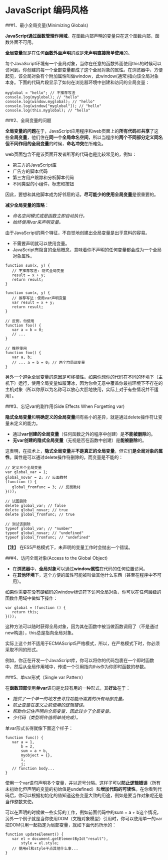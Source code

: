 
JavaScript 编码风格
=========

###1、最小全局变量(Minimizing Globals)

**JavaScript通过函数管理作用域**。在函数内部声明的变量只在这个函数内部，函数外面不可用。

**全局变量**就是在任何**函数外面声明**的或是**未声明直接简单使用**的。

每个JavaScript环境有一个全局对象，当你在任意的函数外面使用this的时候可以访问到。你创建的每一个全部变量都成了这个全局对象的属性。在浏览器中，方便起见，该全局对象有个附加属性叫做window，此window(通常)指向该全局对象本身。下面的代码片段显示了如何在浏览器环境中创建和访问的全局变量：
```javacript
myglobal = "hello"; // 不推荐写法
console.log(myglobal); // "hello"
console.log(window.myglobal); // "hello"
console.log(window["myglobal"]); // "hello"
console.log(this.myglobal); // "hello"
``` 

###2、全局变量的问题

**全局变量的问题**在于，JavaScript应用程序和web页面上的**所有代码**都**共享**了这些**全局变量**，他们住在**同一个全局命名空间**，所以当程序的**两个不同部分定义同名但不同作用的全局变量**的时候，**命名冲突**在所难免。

web页面包含不是该页面开发者所写的代码也是比较常见的，例如：
- 第三方的JavaScript库
- 广告方的脚本代码
- 第三方用户跟踪和分析脚本代码
- 不同类型的小组件，标志和按钮

因此，要想和其他脚本成为好邻居的话，**尽可能少的使用全局变量**是很重要的。

**减少全局变量的策略**：
- *命名空间模式或是函数立即自动执行。*
- *始终使用var来声明变量。*

由于JavaScript的两个特征，不自觉地创建出全局变量是出乎意料的容易。
- 不需要声明就可以使用变量。
- JavaScript有隐含的全局概念，意味着你不声明的任何变量都会成为一个全局对象属性。

```javacript
function sum(x, y) {
   // 不推荐写法: 隐式全局变量 
   result = x + y;
   return result;
}
```
```javacript
function sum(x, y) {
   // 推荐写法：使用var声明变量
   var result = x + y;
   return result;
}
```
```javacript
// 反例，勿使用 
function foo() {
   var a = b = 0;
   // ...
}
```
```javacript
// 推荐使用
function foo() {
   var a, b;
   // ... a = b = 0; // 两个均局部变量
}
``` 

另外一个避免全局变量的原因是可移植性。如果你想你的代码在不同的环境下（主机下）运行，使用全局变量如履薄冰，因为你会无意中覆盖你最初环境下不存在的主机对象（所以你原以为名称可以放心大胆地使用，实际上对于有些情况并不适用）。

###3、忘记var的副作用(Side Effects When Forgetting var)

**隐式全局变量**和**明确定义的全局变量**间有些小的差异，就是通过delete操作符让变量未定义的能力。
- 通过**var创建的全局变量**（任何函数之外的程序中创建）是**不能被删除**的。
- **无var创建的隐式全局变量**（无视是否在函数中创建）是**能被删除**的。

这表明，在技术上，**隐式全局变量**并**不是真正的全局变量**，但它们**是全局对象的属性**。属性是可以通过delete操作符删除的，而变量是不能的：
```javacript
// 定义三个全局变量
var global_var = 1;
global_novar = 2; // 反面教材
(function () {
   global_fromfunc = 3; // 反面教材
}());

// 试图删除
delete global_var; // false
delete global_novar; // true
delete global_fromfunc; // true

// 测试该删除
typeof global_var; // "number"
typeof global_novar; // "undefined"
typeof global_fromfunc; // "undefined"
```
**【注】**
在ES5严格模式下，未声明的变量工作时会抛出一个错误。

###4、访问全局对象(Access to the Global Object)

- 在**浏览器**中，**全局对象**可以通过**window属性**在代码的任何位置访问。
- 在**其他环境**下，这个方便的属性可能被叫做其他什么东西（甚至在程序中不可用）。

如果你需要在没有硬编码的window标识符下访问全局对象，你可以在任何层级的函数作用域中做如下操作：
```javacript
var global = (function () {
   return this;
}());
``` 
这种方法可以随时获得全局对象，因为其在函数中被当做函数调用了（不是通过new构造），this总是指向全局对象。

实际上这个并不适用于ECMAScript5严格模式，所以，在严格模式下时，你必须采取不同的形式。

例如，你正在开发一个JavaScript库，你可以将你的代码包裹在一个即时函数中，然后从全局作用域中，传递一个引用指向this作为你即时函数的参数。

###5、单var形式（Single var Pattern）

在**函数顶部**使用**单var**语句是比较有用的一种形式，其**好处**在于：
- *提供了一个单一的地方去寻找功能所需要的所有局部变量。*
- *防止变量在定义之前使用的逻辑错误。*
- *帮助你记住声明的全局变量，因此较少了全局变量。*
- *少代码（类型啊传值啊单线完成）。*

单var形式长得就像下面这个样子：
```javacript
function func() {
   var a = 1,
       b = 2,
       sum = a + b,
       myobject = {},
       i,
       j;
   // function body...
}
``` 
使用一个var语句声明多个变量，并以逗号分隔。这样子可以**防止逻辑错误**（所有未初始化但声明的变量的初始值是undefined）和**增加代码的可读性**。在你看到代码后，你可以根据初始化的值知道这些变量大致的用途，例如是要当作对象呢还是当作整数来使。

可以在声明的时候做一些实际的工作，例如前面代码中的sum = a + b这个情况，另外一个例子就是当你使用DOM（文档对象模型）引用时，你可以使用单一的var把DOM引用一起指定为局部变量，就如下面代码所示的：
```javacript
function updateElement() {
   var el = document.getElementById("result"),
       style = el.style;
   // 使用el和style干点其他什么事...
}
``` 
